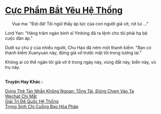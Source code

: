 <a href="https://truyentiki.com/cuc-pham-bat-yeu-he-thong.33602/" title="Cực Phẩm Bắt Yêu Hệ Thống"><h1>Cực Phẩm Bắt Yêu Hệ Thống</h1></a><div style="display:table"><img align="right" style="float: left; padding: 10px;" src="https://truyentiki.com/images/story/200x260/cuc-pham-bat-yeu-he-thong-1591156383.jpg" alt="">Vua ma: "Đợi đã! Tôi ngửi thấy áp lực của con người giả vờ, rút ​​lui ..." <p></p> Lord Yan: "Hàng trăm ngàn binh sĩ Yinbing đã ra lệnh cho tôi phải hạ bệ cuộc đàn áp." <p></p> Dưới sự chú ý của nhiều người, Chu Hạo đã ném một thanh kiếm: "Bạn có thanh kiếm Xuanyuan này, đừng giả vờ trước mặt tôi trong tương lai." <p></p> Không ai có thể ngăn tôi giả vờ ở trong ngày này, vùng đất này, biển này, vũ trụ này.</div><p><br><b>Truyện Hay Khác :</b></p><a href="https://truyentiki.com/dung-the-tan-nhan-khong-ngoan-tong-tai-dung-cham-vao-ta.33601/" alt="Dựng Thê Tàn Nhẫn Không Ngoan: Tổng Tài, Đừng Chạm Vào Ta">Dựng Thê Tàn Nhẫn Không Ngoan: Tổng Tài, Đừng Chạm Vào Ta</a><br/><a href="https://medium.com/@hoangminhquan16819844/wechat-chi-m%E1%BA%AFt-c93ef1567dc" alt="Wechat Chi Mắt">Wechat Chi Mắt</a><br/><a href="https://github.com/nownovels/top500/tree/master/truyenhay/33718/" alt="Giải Trí Đế Quốc Hệ Thống">Giải Trí Đế Quốc Hệ Thống</a><br/><a href="https://github.com/nownovels/top500/tree/master/truyenhay/33866/" alt="Trọng Sinh Chi Cuồng Bạo Hỏa Pháp">Trọng Sinh Chi Cuồng Bạo Hỏa Pháp</a><br/>